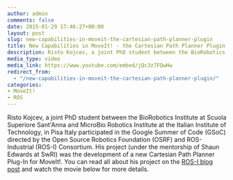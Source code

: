 ```yaml
---
author: admin
comments: false
date: 2015-01-29 17:46:27+00:00
layout: post
slug: new-capabilities-in-moveit-the-cartesian-path-planner-plugin
title: New Capabilities in MoveIt! - the Cartesian Path Planner Plugin
description: Risto Kojcev, a joint PhD student between the BioRobotics Institute at Scuola Superiore Sant’Anna and MicroBio Robotics Institute at the Italian Institute of Technology, in Pisa Italy participated in the Google Summer of Code (GSoC) directed by the Open Source Robotics Foundation (OSRF) and ROS-Industrial (ROS-I) Consortium. His project (under the mentorship of Shaun Edwards at SwRI) was the development of a new Cartesian Path Planner Plug-In for MoveIt!. You can read all about his project on the ROS-I blog post and watch the movie below for more details.
media_type: video
media_link: https://www.youtube.com/embed/jQc3z7FQwHw
redirect_from:
  - "/new-capabilities-in-moveit-the-cartesian-path-planner-plugin/"
categories:
- MoveIt!
- ROS
---
```


Risto Kojcev, a joint PhD student between the BioRobotics Institute at Scuola Superiore Sant'Anna and MicroBio Robotics Institute at the Italian Institute of Technology, in Pisa Italy participated in the Google Summer of Code (GSoC) directed by the Open Source Robotics Foundation (OSRF) and ROS-Industrial (ROS-I) Consortium. His project (under the mentorship of Shaun Edwards at SwRI) was the development of a new Cartesian Path Planner Plug-In for MoveIt!. You can read all about his project on the [ROS-I blog post](http://rosindustrial.org/news/2014/9/5/cartesian-path-planner-plug-in-for-moveit) and watch the movie below for more details.
